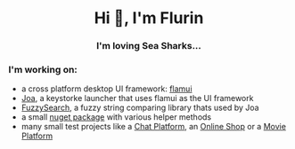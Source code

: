<h1 align="center">Hi 👋, I'm Flurin</h1>
<h3 align="center">I'm loving Sea Sharks...</h3>

### I'm working on:
- a cross platform desktop UI framework: [flamui](https://github.com/FlurinBruehwiler/flamui)
- [Joa](https://github.com/Joa-Launcher/Joa), a keystorke launcher that uses flamui as the UI framework
- [FuzzySearch](https://github.com/FlurinBruehwiler/FuzzySearch), a fuzzy string comparing library thats used by Joa
- a small [nuget package](https://github.com/FlurinBruehwiler/Helpers) with various helper methods
- many small test projects like a [Chat Platform](https://github.com/FlurinBruehwiler/ChatPlatform), an [Online Shop](https://github.com/FlurinBruehwiler/OnlineShop) or a [Movie Platform](https://github.com/FlurinBruehwiler/FilmplattformBackend)
